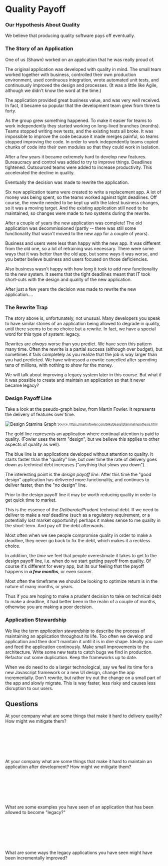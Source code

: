 # Quality Payoff


### Our Hypothesis About Quality
We believe that producing quality software pays off eventually. 


### The Story of an Application
One of us (Shawn) worked on an application that he was really proud of. 

The original application was developed with quality in mind. The small team worked together with business, controlled their own production environment, used continuous integration, wrote automated unit tests, and continuously improved the design and processes. (It was a little like Agile, although we didn't know the word at the time.)

The application provided great business value, and was very well received. In fact, it became so popular that the development team grew from three to forty. 

As the group grew something happened. To make it easier for teams to work independently they started working on long-lived branches (months). Teams stopped writing new tests, and the existing tests all broke. It was impossible to improve the code because it made merges painful, so teams stopped improving the code. In order to work independently teams copied chunks of code into their own modules so that they could work in isolation. 

After a few years it became extremely hard to develop new features. Bureaucracy and control was added to try to improve things. Deadlines tightened. Outsourced teams were added to increase productivity. This accelerated the decline in quality.

Eventually the decision was made to rewrite the application.

Six new application teams were created to write a replacement app. A lot of money was being spent, so the teams worked against tight deadlines. Off course, the rewrite needed to be kept up with the latest business changes, so it was a moving target. And the existing application still need to be maintained, so changes were made to two systems during the rewrite.

After a couple of years the new application was complete! The old application was decommissioned (partly -- there was still some functionality that wasn't moved to the new app for a couple of years). 

Business and users were less than happy with the new app. It was different from the old one, so a lot of retraining was necessary. There were some ways that it was better than the old app, but some ways it was worse, and you better believe business and users focused on those deficiencies.

Also business wasn't happy with how long it took to add new functionality to the new system. It seems that the tight deadlines meant that IT took short-cuts with the design and quality of the new application. 

After just a few years the decision was made to rewrite the new application....


### The Rewrite Trap

The story above is, unfortunately, not unusual. Many developers you speak to have similar stories of an application being allowed to degrade in quality, until there seems to be no choice but a rewrite. In fact, we have a special word for this type of system: legacy.

Rewrites are <em>always</em> worse than you predict. We have seen this pattern many time. Often the rewrite is a partial success (although over budget), but sometimes it fails completely as you realize that the job is way larger than you had predicted. We have witnessed a rewrite cancelled after spending tens of millions, with nothing to show for the money.

We will talk about improving a legacy system later in this course. But what if it was possible to create and maintain an application so that it never became legacy? 


### Design Payoff Line
Take a look at the pseudo-graph below, from Martin Fowler. It represents the delivery of features over time. 

![Design Stamina Graph](media/designStaminaGraph.gif)
<sub><sup>Source: https://martinfowler.com/bliki/DesignStaminaHypothesis.html</sup></sub>

The gold line represents an application where continual attention is paid to quality. (Fowler uses the term "design", but we believe this applies to other aspects of quality as well).

The blue line is an applications developed without attention to quality. It starts faster than the "quality" line, but over time the rate of delivery goes down as technical debt increases ("anything that slows you down").

The interesting point is the <em>design payoff line</em>. After this time the "good design" application has delivered more functionality, and continues to deliver faster, then the "no design" line. 

Prior to the design payoff line it may be worth reducing quality in order to get quick time to market. 

This is the essence of the <em>Deliberate/Prudent</em> technical debt. If we need to deliver to make a <em>real</em> deadline (such as a regulatory requirement, or a potentially lost market opportunity) perhaps it makes sense to me quality in the short-term. And pay off the debt afterwards.

Most often when we see people compromise quality in order to make a deadline, they never go back to fix the debt, which makes it a reckless choice.

In addition, the <em>time</em> we feel that people overestimate it takes to get to the design payoff line, i.e. when do we start getting payoff from quality. Of course it's different for every app, but its our feeling that the payoff happens in <em><strong>a few months</strong></em>, or even sooner.

Most often the timeframe we should be looking to optimize return is in the nature of many months, or years.

Thus if you are hoping to make a prudent decision to take on technical debt to make a deadline, it had better been in the realm of a couple of months, otherwise you are making a poor decision.



### Application Stewardship
We like the term <em>application stewardship</em> to describe the process of maintaining an application throughout its life. Too often we develop and application and then don't maintain it until it is in dire shape. Ideally you care and feed the application continously. Make small improvements to the architecture. Write some new tests to catch bugs we find in production. Refactor out some duplication. Keep the frameworks up to date.

When we do need to do a larger technological, say we feel its time for a new Javascript framework or a new UI design, change the app incrementally. Don't rewrite, but rather try out the change on a small part of the app and slowly migrate. This is way faster, less risky and causes less disruption to our users.


## Questions

At your company what are some things that make it hard to delivery quality? How might we mitigate them?

```







```

At your company what are some things that make it hard to maintain an application after development? How might we mitigate them?

```







```

What are some examples you have seen of an application that has been allowed to become "legacy?"

```







```


What are some ways the legacy applications you have seen might have been incrementally improved?

```







```
